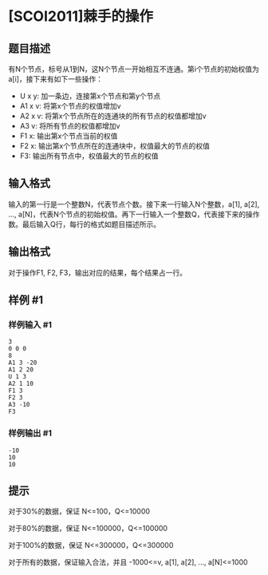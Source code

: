 # [SCOI2011]棘手的操作

## 题目描述

有N个节点，标号从1到N，这N个节点一开始相互不连通。第i个节点的初始权值为a[i]，接下来有如下一些操作：
- U x y: 加一条边，连接第x个节点和第y个节点
- A1 x v: 将第x个节点的权值增加v
- A2 x v: 将第x个节点所在的连通块的所有节点的权值都增加v
- A3 v: 将所有节点的权值都增加v
- F1 x: 输出第x个节点当前的权值
- F2 x: 输出第x个节点所在的连通块中，权值最大的节点的权值
- F3: 输出所有节点中，权值最大的节点的权值


## 输入格式

输入的第一行是一个整数N，代表节点个数。接下来一行输入N个整数，a[1], a[2], ..., a[N]，代表N个节点的初始权值。再下一行输入一个整数Q，代表接下来的操作数。最后输入Q行，每行的格式如题目描述所示。


## 输出格式

对于操作F1, F2, F3，输出对应的结果，每个结果占一行。


## 样例 #1

### 样例输入 #1
```
3
0 0 0
8
A1 3 -20
A1 2 20
U 1 3
A2 1 10
F1 3
F2 3
A3 -10
F3
```

### 样例输出 #1

```
-10
10
10
```

## 提示

对于30%的数据，保证 N<=100，Q<=10000

对于80%的数据，保证 N<=100000，Q<=100000

对于100%的数据，保证 N<=300000，Q<=300000

对于所有的数据，保证输入合法，并且 -1000<=v, a[1], a[2], ..., a[N]<=1000

